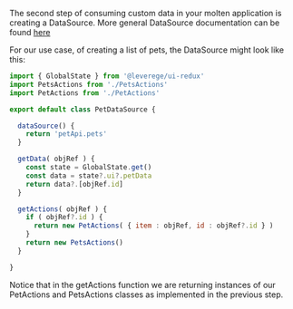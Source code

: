 The second step of consuming custom data in your molten application is creating a DataSource. More general DataSource documentation can be found [here](/docs/data-sources)

For our use case, of creating a list of pets, the DataSource might look like this:

```javascript
import { GlobalState } from '@leverege/ui-redux'
import PetsActions from './PetsActions'
import PetActions from './PetActions'

export default class PetDataSource {

  dataSource() {
    return 'petApi.pets'
  }

  getData( objRef ) {
    const state = GlobalState.get()
    const data = state?.ui?.petData
    return data?.[objRef.id]
  }

  getActions( objRef ) {
    if ( objRef?.id ) {
      return new PetActions( { item : objRef, id : objRef?.id } )
    }
    return new PetsActions()
  }

}
```

Notice that in the getActions function we are returning instances of our PetActions and PetsActions classes as implemented in the previous step.